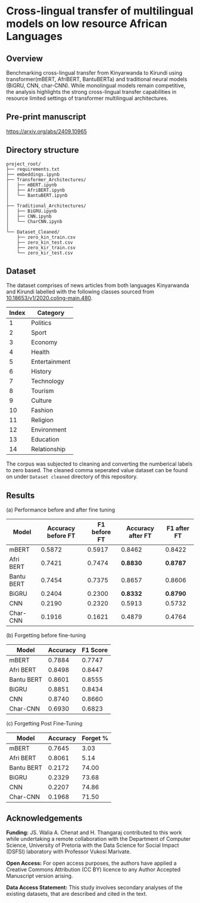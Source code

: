
# Cross-lingual transfer of multilingual models on low resource African Languages

## Overview
Benchmarking cross-lingual transfer from Kinyarwanda to Kirundi using transformer(mBERT, AfriBERT, BantuBERTa) and traditional neural models (BiGRU, CNN, char-CNN). While monolingual models remain competitive, the analysis highlights the strong cross-lingual transfer capabilities in resource limited settings of transformer multilingual architectures. 







## Pre-print manuscript

https://arxiv.org/abs/2409.10965



## Directory structure

```
project_root/
├── requirements.txt
├── embeddings.ipynb
├── Transformer_Architectures/
│   ├── mBERT.ipynb
│   ├── AfriBERT.ipynb
│   └── BantuBERT.ipynb
│
├── Traditional_Architectures/
│   ├── BiGRU.ipynb
│   ├── CNN.ipynb
│   └── CharCNN.ipynb
│
└── Dataset_Cleaned/
    ├── zero_kin_train.csv
    ├── zero_kin_test.csv
    ├── zero_kir_train.csv
    └── zero_kir_test.csv
```




## Dataset

The dataset comprises of news articles from both languages Kinyarwanda and Kirundi labelled with the following classes sourced from [10.18653/v1/2020.coling-main.480](https://doi.org/10.18653/v1/2020.coling-main.480).

| Index | Category       |
|-------|----------------|
| 1     | Politics       |
| 2     | Sport          |
| 3     | Economy        |
| 4     | Health         |
| 5     | Entertainment  |
| 6     | History        |
| 7     | Technology     |
| 8     | Tourism        |
| 9     | Culture        |
| 10    | Fashion       |
| 11    | Religion       |
| 12    | Environment    |
| 13    | Education      |
| 14    | Relationship   |

The corpus was subjected to cleaning and converting the numberical labels to zero based. The cleaned comma seperated value dataset can be found on under ```Dataset cleaned``` directory of this repository. 

## Results

(a) Performance before and after fine tuning

| Model       | Accuracy before FT | F1 before FT | Accuracy after FT | F1 after FT |
|-------------|--------------------|--------------|-------------------|-------------|
| mBERT       | 0.5872             | 0.5917       | 0.8462           | 0.8422      |
| Afri BERT   | 0.7421             | 0.7474       | **0.8830**       | **0.8787**  |
| Bantu BERT  | 0.7454             | 0.7375       | 0.8657           | 0.8606      |
| BiGRU       | 0.2404             | 0.2300       | **0.8332**       | **0.8790**  |
| CNN         | 0.2190             | 0.2320       | 0.5913           | 0.5732      |
| Char-CNN    | 0.1916             | 0.1621       | 0.4879           | 0.4764      |



(b) Forgetting before fine-tuning

| Model       | Accuracy | F1 Score |
|-------------|----------|----------|
| mBERT       | 0.7884   | 0.7747   |
| Afri BERT   | 0.8498   | 0.8447   |
| Bantu BERT  | 0.8601   | 0.8555   |
| BiGRU       | 0.8851   | 0.8434   |
| CNN         | 0.8740   | 0.8660   |
| Char-CNN    | 0.6930   | 0.6823   |

(c) Forgetting Post Fine-Tuning

| Model       | Accuracy | Forget % |
|-------------|----------|----------|
| mBERT       | 0.7645   | 3.03     |
| Afri BERT   | 0.8061   | 5.14     |
| Bantu BERT  | 0.2172   | 74.00    |
| BiGRU       | 0.2329   | 73.68    |
| CNN         | 0.2207   | 74.86    |
| Char-CNN    | 0.1968   | 71.50    |


## Acknowledgements

**Funding:** JS. Walia A. Chenat and H. Thangaraj
contributed to this work while undertaking a remote collaboration with the Department of Computer Science, University of Pretoria with the Data
Science for Social Impact (DSFSI) laboratory with Professor Vukosi Marivate.

**Open Access:** For open access purposes, the authors have applied a Creative Commons Attribution (CC BY) licence to any Author Accepted
Manuscript version arising.

**Data Access Statement:** This study involves secondary analyses of the existing datasets, that are described and cited in the text.

